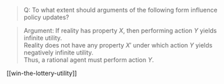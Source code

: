 > Q: To what extent should arguments of the following form influence policy updates?

> Argument: If reality has property $X$, then performing action $Y$ yields infinite utility.\
>  Reality does not have any property $X'$ under which action $Y$ yields negatively infinite utility. \
> Thus, a rational agent must perform action $Y$.

[[win-the-lottery-utility]]